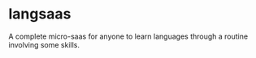 # langsaas
A complete micro-saas for anyone to learn languages ​​through a routine involving some skills.
